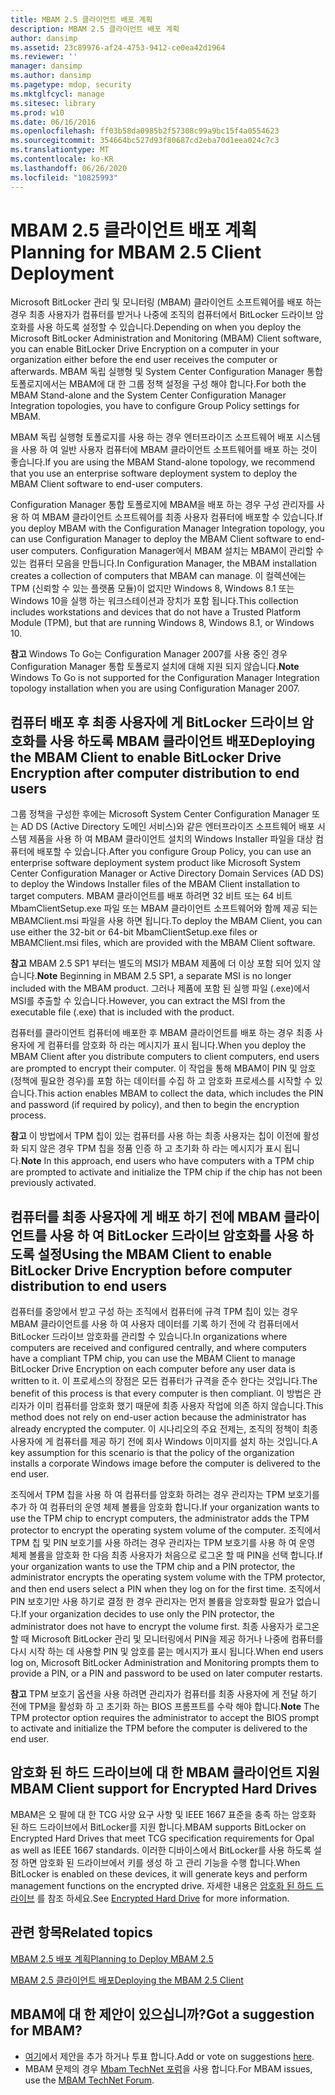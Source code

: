 ```yaml
---
title: MBAM 2.5 클라이언트 배포 계획
description: MBAM 2.5 클라이언트 배포 계획
author: dansimp
ms.assetid: 23c89976-af24-4753-9412-ce0ea42d1964
ms.reviewer: ''
manager: dansimp
ms.author: dansimp
ms.pagetype: mdop, security
ms.mktglfcycl: manage
ms.sitesec: library
ms.prod: w10
ms.date: 06/16/2016
ms.openlocfilehash: ff03b58da0985b2f57308c99a9bc15f4a0554623
ms.sourcegitcommit: 354664bc527d93f80687cd2eba70d1eea024c7c3
ms.translationtype: MT
ms.contentlocale: ko-KR
ms.lasthandoff: 06/26/2020
ms.locfileid: "10825993"
---
```

# <span data-ttu-id="f0b9a-103">MBAM 2.5 클라이언트 배포 계획</span><span class="sxs-lookup"><span data-stu-id="f0b9a-103">Planning for MBAM 2.5 Client Deployment</span></span>


<span data-ttu-id="f0b9a-104">Microsoft BitLocker 관리 및 모니터링 (MBAM) 클라이언트 소프트웨어를 배포 하는 경우 최종 사용자가 컴퓨터를 받거나 나중에 조직의 컴퓨터에서 BitLocker 드라이브 암호화를 사용 하도록 설정할 수 있습니다.</span><span class="sxs-lookup"><span data-stu-id="f0b9a-104">Depending on when you deploy the Microsoft BitLocker Administration and Monitoring (MBAM) Client software, you can enable BitLocker Drive Encryption on a computer in your organization either before the end user receives the computer or afterwards.</span></span> <span data-ttu-id="f0b9a-105">MBAM 독립 실행형 및 System Center Configuration Manager 통합 토폴로지에서는 MBAM에 대 한 그룹 정책 설정을 구성 해야 합니다.</span><span class="sxs-lookup"><span data-stu-id="f0b9a-105">For both the MBAM Stand-alone and the System Center Configuration Manager Integration topologies, you have to configure Group Policy settings for MBAM.</span></span>

<span data-ttu-id="f0b9a-106">MBAM 독립 실행형 토폴로지를 사용 하는 경우 엔터프라이즈 소프트웨어 배포 시스템을 사용 하 여 일반 사용자 컴퓨터에 MBAM 클라이언트 소프트웨어를 배포 하는 것이 좋습니다.</span><span class="sxs-lookup"><span data-stu-id="f0b9a-106">If you are using the MBAM Stand-alone topology, we recommend that you use an enterprise software deployment system to deploy the MBAM Client software to end-user computers.</span></span>

<span data-ttu-id="f0b9a-107">Configuration Manager 통합 토폴로지에 MBAM을 배포 하는 경우 구성 관리자를 사용 하 여 MBAM 클라이언트 소프트웨어를 최종 사용자 컴퓨터에 배포할 수 있습니다.</span><span class="sxs-lookup"><span data-stu-id="f0b9a-107">If you deploy MBAM with the Configuration Manager Integration topology, you can use Configuration Manager to deploy the MBAM Client software to end-user computers.</span></span> <span data-ttu-id="f0b9a-108">Configuration Manager에서 MBAM 설치는 MBAM이 관리할 수 있는 컴퓨터 모음을 만듭니다.</span><span class="sxs-lookup"><span data-stu-id="f0b9a-108">In Configuration Manager, the MBAM installation creates a collection of computers that MBAM can manage.</span></span> <span data-ttu-id="f0b9a-109">이 컬렉션에는 TPM (신뢰할 수 있는 플랫폼 모듈)이 없지만 Windows 8, Windows 8.1 또는 Windows 10을 실행 하는 워크스테이션과 장치가 포함 됩니다.</span><span class="sxs-lookup"><span data-stu-id="f0b9a-109">This collection includes workstations and devices that do not have a Trusted Platform Module (TPM), but that are running Windows 8, Windows 8.1, or Windows 10.</span></span>

<span data-ttu-id="f0b9a-110">**참고**  Windows To Go는 Configuration Manager 2007를 사용 중인 경우 Configuration Manager 통합 토폴로지 설치에 대해 지원 되지 않습니다.</span><span class="sxs-lookup"><span data-stu-id="f0b9a-110">**Note** Windows To Go is not supported for the Configuration Manager Integration topology installation when you are using Configuration Manager 2007.</span></span>

 

## <span data-ttu-id="f0b9a-111">컴퓨터 배포 후 최종 사용자에 게 BitLocker 드라이브 암호화를 사용 하도록 MBAM 클라이언트 배포</span><span class="sxs-lookup"><span data-stu-id="f0b9a-111">Deploying the MBAM Client to enable BitLocker Drive Encryption after computer distribution to end users</span></span>


<span data-ttu-id="f0b9a-112">그룹 정책을 구성한 후에는 Microsoft System Center Configuration Manager 또는 AD DS (Active Directory 도메인 서비스)와 같은 엔터프라이즈 소프트웨어 배포 시스템 제품을 사용 하 여 MBAM 클라이언트 설치의 Windows Installer 파일을 대상 컴퓨터에 배포할 수 있습니다.</span><span class="sxs-lookup"><span data-stu-id="f0b9a-112">After you configure Group Policy, you can use an enterprise software deployment system product like Microsoft System Center Configuration Manager or Active Directory Domain Services (AD DS) to deploy the Windows Installer files of the MBAM Client installation to target computers.</span></span> <span data-ttu-id="f0b9a-113">MBAM 클라이언트를 배포 하려면 32 비트 또는 64 비트 MbamClientSetup.exe 파일 또는 MBAM 클라이언트 소프트웨어와 함께 제공 되는 MBAMClient.msi 파일을 사용 하면 됩니다.</span><span class="sxs-lookup"><span data-stu-id="f0b9a-113">To deploy the MBAM Client, you can use either the 32-bit or 64-bit MbamClientSetup.exe files or MBAMClient.msi files, which are provided with the MBAM Client software.</span></span>

<span data-ttu-id="f0b9a-114">**참고**  MBAM 2.5 SP1 부터는 별도의 MSI가 MBAM 제품에 더 이상 포함 되어 있지 않습니다.</span><span class="sxs-lookup"><span data-stu-id="f0b9a-114">**Note** Beginning in MBAM 2.5 SP1, a separate MSI is no longer included with the MBAM product.</span></span> <span data-ttu-id="f0b9a-115">그러나 제품에 포함 된 실행 파일 (.exe)에서 MSI를 추출할 수 있습니다.</span><span class="sxs-lookup"><span data-stu-id="f0b9a-115">However, you can extract the MSI from the executable file (.exe) that is included with the product.</span></span>

 

<span data-ttu-id="f0b9a-116">컴퓨터를 클라이언트 컴퓨터에 배포한 후 MBAM 클라이언트를 배포 하는 경우 최종 사용자에 게 컴퓨터를 암호화 하 라는 메시지가 표시 됩니다.</span><span class="sxs-lookup"><span data-stu-id="f0b9a-116">When you deploy the MBAM Client after you distribute computers to client computers, end users are prompted to encrypt their computer.</span></span> <span data-ttu-id="f0b9a-117">이 작업을 통해 MBAM이 PIN 및 암호 (정책에 필요한 경우)를 포함 하는 데이터를 수집 하 고 암호화 프로세스를 시작할 수 있습니다.</span><span class="sxs-lookup"><span data-stu-id="f0b9a-117">This action enables MBAM to collect the data, which includes the PIN and password (if required by policy), and then to begin the encryption process.</span></span>

<span data-ttu-id="f0b9a-118">**참고**  이 방법에서 TPM 칩이 있는 컴퓨터를 사용 하는 최종 사용자는 칩이 이전에 활성화 되지 않은 경우 TPM 칩을 정품 인증 하 고 초기화 하 라는 메시지가 표시 됩니다.</span><span class="sxs-lookup"><span data-stu-id="f0b9a-118">**Note** In this approach, end users who have computers with a TPM chip are prompted to activate and initialize the TPM chip if the chip has not been previously activated.</span></span>

 

## <span data-ttu-id="f0b9a-119">컴퓨터를 최종 사용자에 게 배포 하기 전에 MBAM 클라이언트를 사용 하 여 BitLocker 드라이브 암호화를 사용 하도록 설정</span><span class="sxs-lookup"><span data-stu-id="f0b9a-119">Using the MBAM Client to enable BitLocker Drive Encryption before computer distribution to end users</span></span>


<span data-ttu-id="f0b9a-120">컴퓨터를 중앙에서 받고 구성 하는 조직에서 컴퓨터에 규격 TPM 칩이 있는 경우 MBAM 클라이언트를 사용 하 여 사용자 데이터를 기록 하기 전에 각 컴퓨터에서 BitLocker 드라이브 암호화를 관리할 수 있습니다.</span><span class="sxs-lookup"><span data-stu-id="f0b9a-120">In organizations where computers are received and configured centrally, and where computers have a compliant TPM chip, you can use the MBAM Client to manage BitLocker Drive Encryption on each computer before any user data is written to it.</span></span> <span data-ttu-id="f0b9a-121">이 프로세스의 장점은 모든 컴퓨터가 규격을 준수 한다는 것입니다.</span><span class="sxs-lookup"><span data-stu-id="f0b9a-121">The benefit of this process is that every computer is then compliant.</span></span> <span data-ttu-id="f0b9a-122">이 방법은 관리자가 이미 컴퓨터를 암호화 했기 때문에 최종 사용자 작업에 의존 하지 않습니다.</span><span class="sxs-lookup"><span data-stu-id="f0b9a-122">This method does not rely on end-user action because the administrator has already encrypted the computer.</span></span> <span data-ttu-id="f0b9a-123">이 시나리오의 주요 전제는, 조직의 정책이 최종 사용자에 게 컴퓨터를 제공 하기 전에 회사 Windows 이미지를 설치 하는 것입니다.</span><span class="sxs-lookup"><span data-stu-id="f0b9a-123">A key assumption for this scenario is that the policy of the organization installs a corporate Windows image before the computer is delivered to the end user.</span></span>

<span data-ttu-id="f0b9a-124">조직에서 TPM 칩을 사용 하 여 컴퓨터를 암호화 하려는 경우 관리자는 TPM 보호기를 추가 하 여 컴퓨터의 운영 체제 볼륨을 암호화 합니다.</span><span class="sxs-lookup"><span data-stu-id="f0b9a-124">If your organization wants to use the TPM chip to encrypt computers, the administrator adds the TPM protector to encrypt the operating system volume of the computer.</span></span> <span data-ttu-id="f0b9a-125">조직에서 TPM 칩 및 PIN 보호기를 사용 하려는 경우 관리자는 TPM 보호기를 사용 하 여 운영 체제 볼륨을 암호화 한 다음 최종 사용자가 처음으로 로그온 할 때 PIN을 선택 합니다.</span><span class="sxs-lookup"><span data-stu-id="f0b9a-125">If your organization wants to use the TPM chip and a PIN protector, the administrator encrypts the operating system volume with the TPM protector, and then end users select a PIN when they log on for the first time.</span></span> <span data-ttu-id="f0b9a-126">조직에서 PIN 보호기만 사용 하기로 결정 한 경우 관리자는 먼저 볼륨을 암호화할 필요가 없습니다.</span><span class="sxs-lookup"><span data-stu-id="f0b9a-126">If your organization decides to use only the PIN protector, the administrator does not have to encrypt the volume first.</span></span> <span data-ttu-id="f0b9a-127">최종 사용자가 로그온 할 때 Microsoft BitLocker 관리 및 모니터링에서 PIN을 제공 하거나 나중에 컴퓨터를 다시 시작 하는 데 사용할 PIN 및 암호를 묻는 메시지가 표시 됩니다.</span><span class="sxs-lookup"><span data-stu-id="f0b9a-127">When end users log on, Microsoft BitLocker Administration and Monitoring prompts them to provide a PIN, or a PIN and password to be used on later computer restarts.</span></span>

<span data-ttu-id="f0b9a-128">**참고**  TPM 보호기 옵션을 사용 하려면 관리자가 컴퓨터를 최종 사용자에 게 전달 하기 전에 TPM을 활성화 하 고 초기화 하는 BIOS 프롬프트를 수락 해야 합니다.</span><span class="sxs-lookup"><span data-stu-id="f0b9a-128">**Note** The TPM protector option requires the administrator to accept the BIOS prompt to activate and initialize the TPM before the computer is delivered to the end user.</span></span>

 

## <span data-ttu-id="f0b9a-129">암호화 된 하드 드라이브에 대 한 MBAM 클라이언트 지원</span><span class="sxs-lookup"><span data-stu-id="f0b9a-129">MBAM Client support for Encrypted Hard Drives</span></span>


<span data-ttu-id="f0b9a-130">MBAM은 오 팔에 대 한 TCG 사양 요구 사항 및 IEEE 1667 표준을 충족 하는 암호화 된 하드 드라이브에서 BitLocker를 지원 합니다.</span><span class="sxs-lookup"><span data-stu-id="f0b9a-130">MBAM supports BitLocker on Encrypted Hard Drives that meet TCG specification requirements for Opal as well as IEEE 1667 standards.</span></span> <span data-ttu-id="f0b9a-131">이러한 디바이스에서 BitLocker를 사용 하도록 설정 하면 암호화 된 드라이브에서 키를 생성 하 고 관리 기능을 수행 합니다.</span><span class="sxs-lookup"><span data-stu-id="f0b9a-131">When BitLocker is enabled on these devices, it will generate keys and perform management functions on the encrypted drive.</span></span> <span data-ttu-id="f0b9a-132">자세한 내용은 [암호화 된 하드 드라이브](https://technet.microsoft.com/library/hh831627.aspx) 를 참조 하세요.</span><span class="sxs-lookup"><span data-stu-id="f0b9a-132">See [Encrypted Hard Drive](https://technet.microsoft.com/library/hh831627.aspx) for more information.</span></span>


## <span data-ttu-id="f0b9a-133">관련 항목</span><span class="sxs-lookup"><span data-stu-id="f0b9a-133">Related topics</span></span>


[<span data-ttu-id="f0b9a-134">MBAM 2.5 배포 계획</span><span class="sxs-lookup"><span data-stu-id="f0b9a-134">Planning to Deploy MBAM 2.5</span></span>](planning-to-deploy-mbam-25.md)

[<span data-ttu-id="f0b9a-135">MBAM 2.5 클라이언트 배포</span><span class="sxs-lookup"><span data-stu-id="f0b9a-135">Deploying the MBAM 2.5 Client</span></span>](deploying-the-mbam-25-client.md)

 

 
## <span data-ttu-id="f0b9a-136">MBAM에 대 한 제안이 있으십니까?</span><span class="sxs-lookup"><span data-stu-id="f0b9a-136">Got a suggestion for MBAM?</span></span>
- <span data-ttu-id="f0b9a-137">[여기](http://mbam.uservoice.com/forums/268571-microsoft-bitlocker-administration-and-monitoring)에서 제안을 추가 하거나 투표 합니다.</span><span class="sxs-lookup"><span data-stu-id="f0b9a-137">Add or vote on suggestions [here](http://mbam.uservoice.com/forums/268571-microsoft-bitlocker-administration-and-monitoring).</span></span> 
- <span data-ttu-id="f0b9a-138">MBAM 문제의 경우 [Mbam TechNet 포럼](https://social.technet.microsoft.com/Forums/home?forum=mdopmbam)을 사용 합니다.</span><span class="sxs-lookup"><span data-stu-id="f0b9a-138">For MBAM issues, use the [MBAM TechNet Forum](https://social.technet.microsoft.com/Forums/home?forum=mdopmbam).</span></span>




